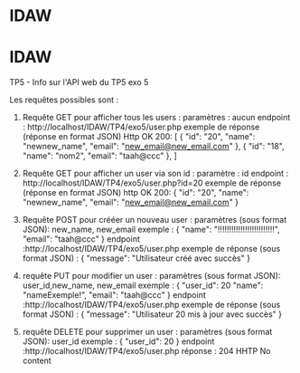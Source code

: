 # IDAW

# IDAW

TP5 - Info sur l'API web du TP5 exo 5

Les requêtes possibles sont :

1. Requête GET pour afficher tous les users :
    paramètres : aucun
    endpoint : http://localhost/IDAW/TP4/exo5/user.php
   exemple de réponse (réponse en format JSON) Http OK 200:
   [
   {
   "id": "20",
   "name": "newnew_name",
   "email": "new_email@new_email.com"
   },
   {
   "id": "18",
   "name": "nom2",
   "email": "taah@ccc"
   },
   ] 

2. Requête GET pour afficher un user via son id :
   paramètre : id 
   endpoint : http://localhost/IDAW/TP4/exo5/user.php?id=20
   exemple de réponse (réponse en format JSON) http OK 200:
   {
   "id": "20",
   "name": "newnew_name",
   "email": "new_email@new_email.com"
   }

3. Requête POST pour crééer un nouveau user :
    paramètres (sous format JSON): new_name, new_email 
 exemple :
    {
   "name": "!!!!!!!!!!!!!!!!!!!!!!!!!",
   "email": "taah@ccc"
   }
    endpoint :http://localhost/IDAW/TP4/exo5/user.php
    exemple de réponse (sous format JSON) :
   {
   "message": "Utilisateur créé avec succès"
   }

4. requête PUT pour modifier un user :
   paramètres (sous format JSON): user_id,new_name, new_email
   exemple :
   {
    "user_id": 20
   "name": "nameExemple!",
   "email": "taah@ccc"
   }
   endpoint :http://localhost/IDAW/TP4/exo5/user.php
   exemple de réponse (sous format JSON) :
   {
   "message": "Utilisateur 20 mis à jour avec succès"
   }

5. requête DELETE pour supprimer un user :
   paramètres (sous format JSON): user_id
   exemple :
   {
   "user_id": 20
   }
   endpoint :http://localhost/IDAW/TP4/exo5/user.php
 réponse : 204 HHTP No content
   
